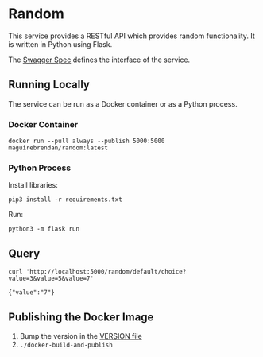 # Random
This service provides a RESTful API which provides random functionality. It is written in Python using Flask.

The [Swagger Spec](static/swagger.yaml) defines the interface of the service.

## Running Locally
The service can be run as a Docker container or as a Python process.

### Docker Container
```
docker run --pull always --publish 5000:5000 maguirebrendan/random:latest
```

### Python Process
Install libraries:
```
pip3 install -r requirements.txt
```

Run:
```
python3 -m flask run
```

## Query
```
curl 'http://localhost:5000/random/default/choice?value=3&value=5&value=7'

{"value":"7"}
```

## Publishing the Docker Image
1. Bump the version in the [VERSION file](VERSION)
1. `./docker-build-and-publish`
